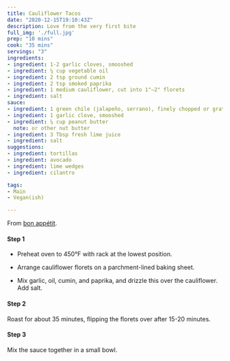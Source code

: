 ```yaml
---
title: Cauliflower Tacos
date: "2020-12-15T19:10:43Z"
description: Love from the very first bite
full_img: './full.jpg'
prep: "10 mins"
cook: "35 mins"
servings: "3"
ingredients:
- ingredient: 1-2 garlic cloves, smooshed
- ingredient: ¼ cup vegetable oil
- ingredient: 2 tsp ground cumin
- ingredient: 2 tsp smoked paprika
- ingredient: 1 medium cauliflower, cut into 1"–2" florets
- ingredient: salt
sauce:
- ingredient: 1 green chile (jalapeño, serrano), finely chopped or grated
- ingredient: 1 garlic clove, smooshed
- ingredient: ¼ cup peanut butter
  note: or other nut butter
- ingredient: 3 Tbsp fresh lime juice
- ingredient: salt
suggestions:
- ingredient: tortillas
- ingredient: avocado
- ingredient: lime wedges
- ingredient: cilantro

tags:
- Main
- Vegan(ish)

---
```


From [bon appétit](https://www.bonappetit.com/recipe/cauliflower-tacos-with-cashew-crema).

#### Step 1

* Preheat oven to 450°F with rack at the lowest position.

* Arrange cauliflower florets on a parchment-lined baking sheet.

* Mix garlic, oil, cumin, and paprika, and drizzle this over the cauliflower. Add salt.

#### Step 2

Roast for about 35 minutes, flipping the florets over after 15-20 minutes.

#### Step 3

Mix the sauce together in a small bowl.



